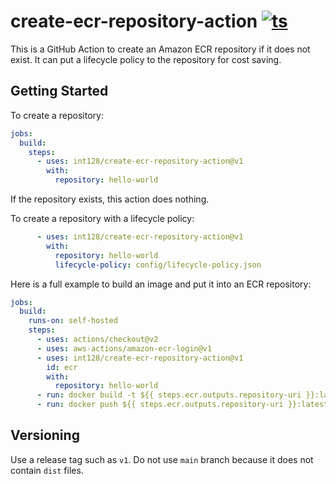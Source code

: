 # create-ecr-repository-action [![ts](https://github.com/int128/create-ecr-repository-action/actions/workflows/ts.yml/badge.svg)](https://github.com/int128/create-ecr-repository-action/actions/workflows/ts.yml)

This is a GitHub Action to create an Amazon ECR repository if it does not exist.
It can put a lifecycle policy to the repository for cost saving.


## Getting Started

To create a repository:

```yaml
jobs:
  build:
    steps:
      - uses: int128/create-ecr-repository-action@v1
        with:
          repository: hello-world
```

If the repository exists, this action does nothing.

To create a repository with a lifecycle policy:

```yaml
      - uses: int128/create-ecr-repository-action@v1
        with:
          repository: hello-world
          lifecycle-policy: config/lifecycle-policy.json
```

Here is a full example to build an image and put it into an ECR repository:

```yaml
jobs:
  build:
    runs-on: self-hosted
    steps:
      - uses: actions/checkout@v2
      - uses: aws-actions/amazon-ecr-login@v1
      - uses: int128/create-ecr-repository-action@v1
        id: ecr
        with:
          repository: hello-world
      - run: docker build -t ${{ steps.ecr.outputs.repository-uri }}:latest .
      - run: docker push ${{ steps.ecr.outputs.repository-uri }}:latest
```


## Versioning

Use a release tag such as `v1`.
Do not use `main` branch because it does not contain `dist` files.
